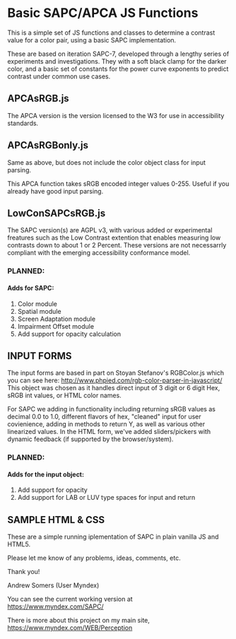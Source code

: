 # Basic SAPC/APCA JS Functions

This is a simple set of JS functions and classes to determine a contrast value for a color pair, using a basic SAPC implementation. 

These are based on iteration SAPC-7, developed through a lengthy series of experiments and investigations. They with a soft black clamp for the darker color, and a basic set of constants for the power curve exponents to predict contrast under common use cases.

## APCAsRGB.js
The APCA version is the version licensed to the W3 for use in accessibility standards.

## APCAsRGBonly.js
Same as above, but does not include the color object class for input parsing.

This APCA function takes sRGB encoded integer values 0-255. Useful if you already have good input parsing.

## LowConSAPCsRGB.js
The SAPC version(s) are AGPL v3, with various added or experimental freatures such as the Low Contrast extention that enables measuring low contrasts down to about 1 or 2 Percent. These versions are not necessarrly compliant with the emerging accessibility conformance model.

### PLANNED:
#### Adds for SAPC:
1. Color module
2. Spatial module
3. Screen Adaptation module
4. Impairment Offset module
5. Add support for opacity calculation

## INPUT FORMS
The input forms are based in part on Stoyan Stefanov's RGBColor.js which you can see here: http://www.phpied.com/rgb-color-parser-in-javascript/
This object was chosen as it handles direct input of 3 digit or 6 digit Hex, sRGB int values, or HTML color names. 

For SAPC we adding in functionality including returning sRGB values as decimal 0.0 to 1.0, different flavors of hex, "cleaned" input for user covienience, adding in methods to return Y, as well as various other linearized values. In the HTML form, we've added sliders/pickers with dynamic feedback (if supported by the browser/system).

### PLANNED:
#### Adds for the input object:
1. Add support for opacity
2. Add support for LAB or LUV type spaces for input and return

## SAMPLE HTML & CSS
These are a simple running iplementation of SAPC in plain vanilla JS and HTML5.

Please let me know of any problems, ideas, comments, etc. 

Thank you!

Andrew Somers
(User Myndex)

You can see the current working version at https://www.myndex.com/SAPC/

There is more about this project on my main site, https://www.myndex.com/WEB/Perception
